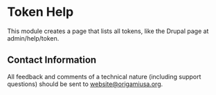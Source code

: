 Token Help
==========

This module creates a page that lists all tokens, like the Drupal page at admin/help/token.


Contact Information
-------------------------------

All feedback and comments of a technical nature (including support questions)
should be sent to website@origamiusa.org.

